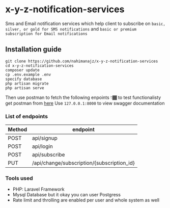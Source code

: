 # x-y-z-notification-services
 Sms and Email notification services which help client to subscribe on `basic, silver, or gold for SMS notifications` and `basic or premium subscription for Email notifications`
## Installation guide
``` 
git clone https://github.com/nahimanajz/x-y-z-notification-services 
cd x-y-z-notification-services
composer update
cp .env.example .env
specify database
php artisan migrate
php artisan serve

``` 
Then use postman to fetch the following enpoints 👇🏾 to test functionalisty 
get postman from [here](https://www.postman.com/)
Use `127.0.0.1:8000` to view swagger documentation

### List of endpoints  
|Method| endpoint |
|------|---------|
|POST|api/signup|
|POST|api/login|
|POST|api/subscribe|
|PUT|/api/change/subscription/{subscription_id}|

### Tools used
- PHP: Laravel Framework
- Mysql Database but it okay you can user Postgress 
- Rate limit and throlling are enabled per user and whole system as well